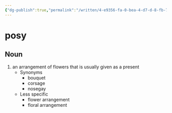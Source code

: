 ```yaml
---
{"dg-publish":true,"permalink":"/written/4-e9356-fa-0-bea-4-d7-d-8-fb-7-68150647734-e/","dgHomeLink":true,"dgPassFrontmatter":false}
---
```


# posy


## Noun

1. an arrangement of flowers that is usually given as a present
	- Synonyms
		- bouquet
		- corsage
		- nosegay
	- Less specific
		- flower arrangement
		- floral arrangement


